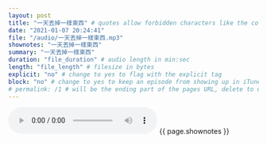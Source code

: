 ```yaml
---
layout: post
title: "一天丟掉一樣東西" # quotes allow forbidden characters like the colon
date: "2021-01-07 20:24:41"
file: "/audio/一天丟掉一樣東西.mp3"
shownotes: "一天丟掉一樣東西"
summary: "一天丟掉一樣東西"
duration: "file_duration" # audio length in min:sec
length: "file_length" # filesize in bytes
explicit: "no" # change to yes to flag with the explicit tag
block: "no" # change to yes to keep an episode from showing up in iTunes
# permalink: /1 # will be the ending part of the pages URL, delete to default to the title
---
```


<audio controls>
<source src="{{site.url}}{{site.baseurl}}{{ page.file }}" type="audio/x-mp3">
Your browser does not support the audio element.
</audio>
{{ page.shownotes }}
